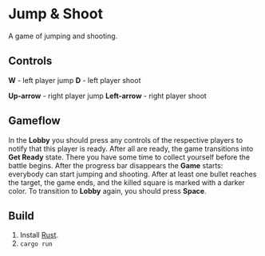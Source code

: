 # Jump & Shoot

A game of jumping and shooting.

## Controls

**W** - left player jump
**D** - left player shoot

**Up-arrow** - right player jump
**Left-arrow** - right player shoot

## Gameflow

In the **Lobby** you should press any controls of the respective players to notify that this player is ready. After all are ready, the game transitions into **Get Ready** state. There you have some time to collect yourself before the battle begins. After the progress bar disappears the **Game** starts: everybody can start jumping and shooting. After at least one bullet reaches the target, the game ends, and the killed square is marked with a darker color. To transition to **Lobby** again, you should press **Space**.

## Build

1. Install [Rust](https://www.rust-lang.org/en-US/install.html).
2. `cargo run`
